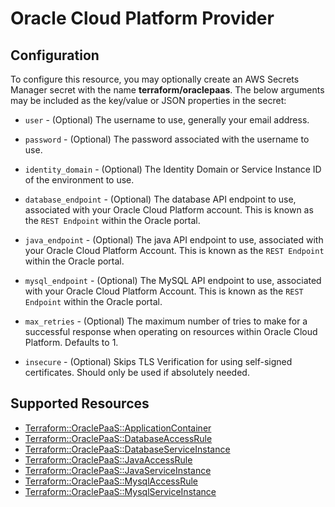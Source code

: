 # Oracle Cloud Platform Provider

## Configuration

To configure this resource, you may optionally create an AWS Secrets Manager secret with the name **terraform/oraclepaas**. The below arguments may be included as the key/value or JSON properties in the secret:

* `user` - (Optional) The username to use, generally your email address.

* `password` - (Optional) The password associated with the username to use.

* `identity_domain` - (Optional) The Identity Domain or Service Instance ID of the environment to use.  

* `database_endpoint` - (Optional) The database API endpoint to use, associated with your Oracle Cloud Platform account.
This is known as the `REST Endpoint` within the Oracle portal.

* `java_endpoint` - (Optional) The java API endpoint to use, associated with your Oracle Cloud Platform Account.
This is known as the `REST Endpoint` within the Oracle portal.

* `mysql_endpoint` - (Optional) The MySQL API endpoint to use, associated with your Oracle Cloud Platform Account. This is known as the `REST Endpoint` within the Oracle portal.

* `max_retries` - (Optional) The maximum number of tries to make for a successful response when operating on
resources within Oracle Cloud Platform.
Defaults to 1.

* `insecure` - (Optional) Skips TLS Verification for using self-signed certificates. Should only be used if
absolutely needed.


## Supported Resources

* [Terraform::OraclePaaS::ApplicationContainer](ApplicationContainer.md)
* [Terraform::OraclePaaS::DatabaseAccessRule](DatabaseAccessRule.md)
* [Terraform::OraclePaaS::DatabaseServiceInstance](DatabaseServiceInstance.md)
* [Terraform::OraclePaaS::JavaAccessRule](JavaAccessRule.md)
* [Terraform::OraclePaaS::JavaServiceInstance](JavaServiceInstance.md)
* [Terraform::OraclePaaS::MysqlAccessRule](MysqlAccessRule.md)
* [Terraform::OraclePaaS::MysqlServiceInstance](MysqlServiceInstance.md)